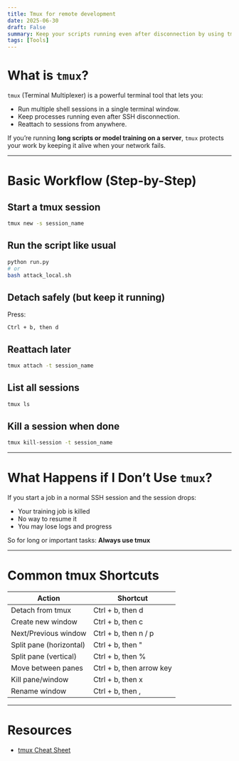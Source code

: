 ```yaml
---
title: Tmux for remote development
date: 2025-06-30
draft: False
summary: Keep your scripts running even after disconnection by using tmux on remote servers.
tags: [Tools]
---
```


# **What is `tmux`?**
`tmux` (Terminal Multiplexer) is a powerful terminal tool that lets you:
- Run multiple shell sessions in a single terminal window.
- Keep processes running even after SSH disconnection.
- Reattach to sessions from anywhere.

If you’re running **long scripts or model training on a server**, `tmux` protects your work by keeping it alive when your network fails.

---

# **Basic Workflow (Step-by-Step)**

## Start a tmux session
```bash
tmux new -s session_name
```

## Run the script like usual
```bash
python run.py
# or
bash attack_local.sh
```

## Detach safely (but keep it running)
Press:
```text
Ctrl + b, then d
```

## Reattach later
```bash
tmux attach -t session_name
```

## List all sessions
```bash
tmux ls
```

## Kill a session when done
```bash
tmux kill-session -t session_name
```

---

# **What Happens if I Don’t Use `tmux`?**

If you start a job in a normal SSH session and the session drops:
- Your training job is killed
- No way to resume it
- You may lose logs and progress

So for long or important tasks: **Always use tmux**

---

# **Common tmux Shortcuts**

| Action                  | Shortcut                 |
| ----------------------- | ------------------------ |
| Detach from tmux        | Ctrl + b, then d         |
| Create new window       | Ctrl + b, then c         |
| Next/Previous window    | Ctrl + b, then n / p     |
| Split pane (horizontal) | Ctrl + b, then "         |
| Split pane (vertical)   | Ctrl + b, then %         |
| Move between panes      | Ctrl + b, then arrow key |
| Kill pane/window        | Ctrl + b, then x         |
| Rename window           | Ctrl + b, then ,         |


---

# Resources
- [tmux Cheat Sheet](https://tmuxcheatsheet.com)

